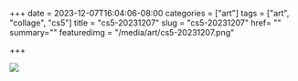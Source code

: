 +++
date = 2023-12-07T16:04:06-08:00
categories = ["art"]
tags = ["art", "collage", "cs5"]
title = "cs5-20231207"
slug = "cs5-20231207"
href= ""
summary=""
featuredimg = "/media/art/cs5-20231207.png"

+++

<img src="/media/art/cs5-20231207.png" />
